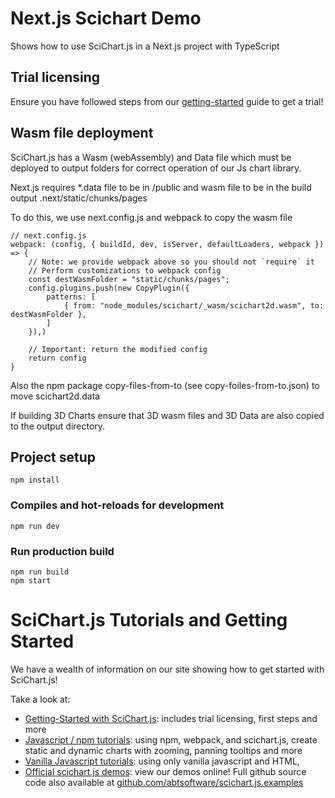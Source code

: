 # Next.js Scichart Demo

Shows how to use SciChart.js in a Next.js project with TypeScript

## Trial licensing

Ensure you have followed steps from our [getting-started](https://www.scichart.com/getting-started-scichart-js) guide to get a trial!

## Wasm file deployment

SciChart.js has a Wasm (webAssembly) and Data file which must be deployed to output folders for correct operation of our Js chart library.

Next.js requires \*.data file to be in /public and wasm file to be in the build output .next/static/chunks/pages

To do this, we use next.config.js and webpack to copy the wasm file

```
// next.config.js
webpack: (config, { buildId, dev, isServer, defaultLoaders, webpack }) => {
    // Note: we provide webpack above so you should not `require` it
    // Perform customizations to webpack config
    const destWasmFolder = "static/chunks/pages";
    config.plugins.push(new CopyPlugin({
        patterns: [
            { from: "node_modules/scichart/_wasm/scichart2d.wasm", to: destWasmFolder },
        ]
    }),)

    // Important: return the modified config
    return config
}
```

Also the npm package copy-files-from-to (see copy-foiles-from-to.json) to move scichart2d.data

If building 3D Charts ensure that 3D wasm files and 3D Data are also copied to the output directory.

## Project setup

```
npm install
```

### Compiles and hot-reloads for development

```
npm run dev
```

### Run production build

```
npm run build
npm start
```

# SciChart.js Tutorials and Getting Started

We have a wealth of information on our site showing how to get started with SciChart.js!

Take a look at:

- [Getting-Started with SciChart.js](https://www.scichart.com/getting-started-scichart-js): includes trial licensing, first steps and more
- [Javascript / npm tutorials](https://www.scichart.com/documentation/js/current/Tutorial%2002%20-%20Adding%20Series%20and%20Data.html): using npm, webpack, and scichart.js, create static and dynamic charts with zooming, panning tooltips and more
- [Vanilla Javascript tutorials](https://www.scichart.com/documentation/js/current/Tutorial%2001%20-%20Including%20SciChart.js%20in%20an%20HTML%20Page.html): using only vanilla javascript and HTML,
- [Official scichart.js demos](https://demo.scichart.com): view our demos online! Full github source code also available at [github.com/abtsoftware/scichart.js.examples](https://github.com/abtsoftware/scichart.js.examples)
